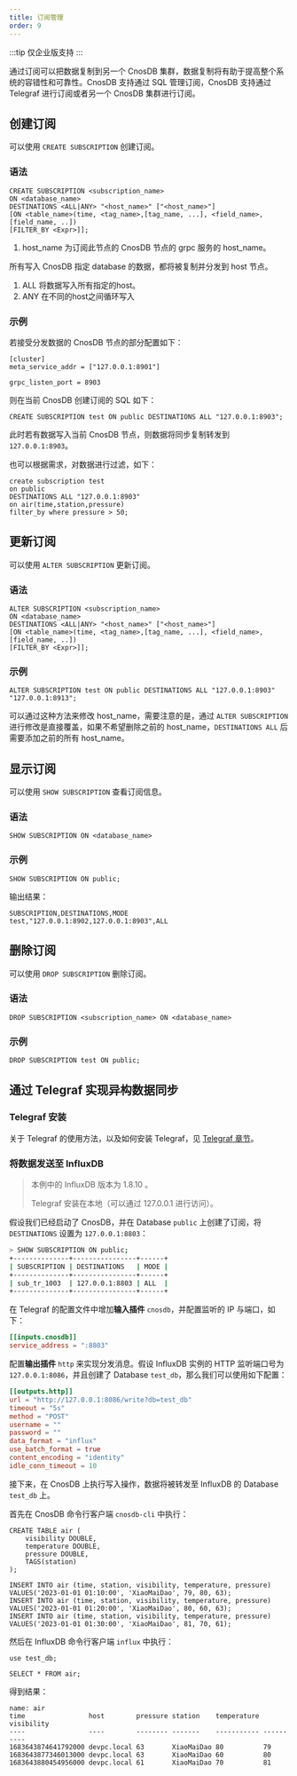 ```yaml
---
title: 订阅管理
order: 9
---
```


:::tip
仅企业版支持
:::

通过订阅可以把数据复制到另一个 CnosDB 集群，数据复制将有助于提高整个系统的容错性和可靠性。CnosDB 支持通过 SQL 管理订阅，CnosDB 支持通过 Telegraf 进行订阅或者另一个 CnosDB 集群进行订阅。

## 创建订阅

可以使用 `CREATE SUBSCRIPTION` 创建订阅。

### 语法

```
CREATE SUBSCRIPTION <subscription_name> 
ON <database_name> 
DESTINATIONS <ALL|ANY> "<host_name>" ["<host_name>"]
[ON <table_name>(time, <tag_name>,[tag_name, ...], <field_name>, [field_name, ..]) 
[FILTER_BY <Expr>]];
```

1. host_name 为订阅此节点的 CnosDB 节点的 grpc 服务的 host_name。

所有写入 CnosDB 指定 database 的数据，都将被复制并分发到 host 节点。

1. ALL 将数据写入所有指定的host。
2. ANY 在不同的host之间循环写入

### 示例

若接受分发数据的 CnosDB 节点的部分配置如下：

```
[cluster]
meta_service_addr = ["127.0.0.1:8901"]

grpc_listen_port = 8903
```

则在当前 CnosDB 创建订阅的 SQL 如下：

```
CREATE SUBSCRIPTION test ON public DESTINATIONS ALL "127.0.0.1:8903";
```

此时若有数据写入当前 CnosDB 节点，则数据将同步复制转发到`127.0.0.1:8903`。

也可以根据需求，对数据进行过滤，如下：

```
create subscription test 
on public
DESTINATIONS ALL "127.0.0.1:8903"
on air(time,station,pressure) 
filter_by where pressure > 50;
```

## 更新订阅

可以使用 `ALTER SUBSCRIPTION` 更新订阅。

### 语法

```
ALTER SUBSCRIPTION <subscription_name> 
ON <database_name> 
DESTINATIONS <ALL|ANY> "<host_name>" ["<host_name>"]
[ON <table_name>(time, <tag_name>,[tag_name, ...], <field_name>, [field_name, ..]) 
[FILTER_BY <Expr>]];
```

### 示例

```
ALTER SUBSCRIPTION test ON public DESTINATIONS ALL "127.0.0.1:8903" "127.0.0.1:8913";
```

可以通过这种方法来修改 host_name，需要注意的是，通过 `ALTER SUBSCRIPTION` 进行修改是直接覆盖，如果不希望删除之前的 host_name，`DESTINATIONS ALL` 后需要添加之前的所有 host_name。

## 显示订阅

可以使用 `SHOW SUBSCRIPTION` 查看订阅信息。

### 语法

```
SHOW SUBSCRIPTION ON <database_name>
```

### 示例

```
SHOW SUBSCRIPTION ON public;
```
输出结果：

    SUBSCRIPTION,DESTINATIONS,MODE
    test,"127.0.0.1:8902,127.0.0.1:8903",ALL


## 删除订阅

可以使用 `DROP SUBSCRIPTION` 删除订阅。

### 语法

```
DROP SUBSCRIPTION <subscription_name> ON <database_name>
```

### 示例

```
DROP SUBSCRIPTION test ON public;
```

## 通过 Telegraf 实现异构数据同步

### Telegraf 安装

关于 Telegraf 的使用方法，以及如何安装 Telegraf，见 [Telegraf 章节](../versatility/collect/telegraf.md#cnos-telegraf)。

### 将数据发送至 InfluxDB

> 本例中的 InfluxDB 版本为 1.8.10 。
>
> Telegraf 安装在本地（可以通过 127.0.0.1 进行访问）。

假设我们已经启动了 CnosDB，并在 Database `public` 上创建了订阅，将 `DESTINATIONS` 设置为 `127.0.0.1:8803`：

```sh
> SHOW SUBSCRIPTION ON public;
+--------------+----------------+------+
| SUBSCRIPTION | DESTINATIONS   | MODE |
+--------------+----------------+------+
| sub_tr_1003  | 127.0.0.1:8803 | ALL  |
+--------------+----------------+------+
```

在 Telegraf 的配置文件中增加**输入插件** `cnosdb`，并配置监听的 IP 与端口，如下：

```toml
[[inputs.cnosdb]]
service_address = ":8803"
```

配置**输出插件** `http` 来实现分发消息。假设 InfluxDB 实例的 HTTP 监听端口号为 `127.0.0.1:8086`，并且创建了 Database `test_db`，那么我们可以使用如下配置：

```toml
[[outputs.http]]
url = "http://127.0.0.1:8086/write?db=test_db"
timeout = "5s"
method = "POST"
username = ""
password = ""
data_format = "influx"
use_batch_format = true
content_encoding = "identity"
idle_conn_timeout = 10
```

接下来，在 CnosDB 上执行写入操作，数据将被转发至 InfluxDB 的 Database `test_db` 上。

首先在 CnosDB 命令行客户端 `cnosdb-cli` 中执行：

```
CREATE TABLE air (
    visibility DOUBLE,
    temperature DOUBLE,
    pressure DOUBLE,
    TAGS(station)
);

INSERT INTO air (time, station, visibility, temperature, pressure) VALUES('2023-01-01 01:10:00', 'XiaoMaiDao', 79, 80, 63);
INSERT INTO air (time, station, visibility, temperature, pressure) VALUES('2023-01-01 01:20:00', 'XiaoMaiDao', 80, 60, 63);
INSERT INTO air (time, station, visibility, temperature, pressure) VALUES('2023-01-01 01:30:00', 'XiaoMaiDao', 81, 70, 61);
```

然后在 InfluxDB 命令行客户端 `influx` 中执行：

```
use test_db;

SELECT * FROM air;
```

得到结果：

```
name: air
time                host        pressure station    temperature visibility
----                ----        -------- -------    ----------- ----------
1683643874641792000 devpc.local 63       XiaoMaiDao 80          79
1683643877346013000 devpc.local 63       XiaoMaiDao 60          80
1683643880454956000 devpc.local 61       XiaoMaiDao 70          81
```
